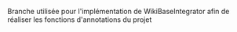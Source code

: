 Branche utilisée pour l'implémentation de WikiBaseIntegrator afin de réaliser les fonctions d'annotations du projet
